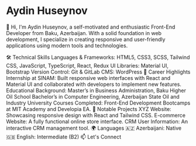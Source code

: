 <h1>Aydin Huseynov</h1>
👋 Hi, I'm Aydin Huseynov, a self-motivated and enthusiastic Front-End Developer from Baku, Azerbaijan. With a solid foundation in web development, I specialize in creating responsive and user-friendly applications using modern tools and technologies.

🛠️ Technical Skills
Languages & Frameworks: HTML5, CSS3, SCSS, Tailwind CSS, JavaScript, TypeScript, React, Redux
UI Libraries: Material UI, Bootstrap
Version Control: Git & GitLab
CMS: WordPress
🌟 Career Highlights
Internship at SINAM: Built responsive web interfaces with React and Material UI and collaborated with developers to implement new features.
Educational Background:
Master’s in Business Administration, Baku Higher Oil School
Bachelor’s in Computer Engineering, Azerbaijan State Oil and Industry University
Courses Completed: Front-End Development Bootcamps at MIT Academy and Developia EA.
📂 Notable Projects
XYZ Website: Showcasing responsive design with React and Tailwind CSS.
E-commerce Website: A fully functional online store interface.
CRM User Information: An interactive CRM management tool.
🌍 Languages
🇦🇿 Azerbaijani: Native
🇬🇧 English: Intermediate (B2)
📫 Let's Connect
